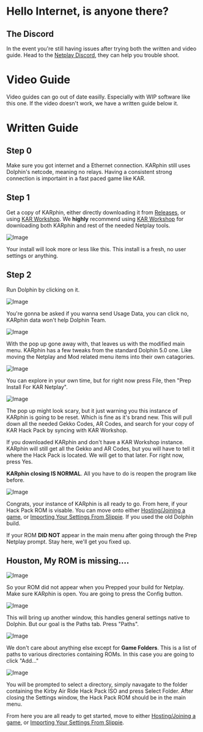 # Hello Internet, is anyone there?

## The Discord

In the event you're still having issues after trying both the written and video guide. Head to the [Netplay Discord](http://discord.gg/p3rGrcr), they can help you trouble shoot.


# Video Guide

Video guides can go out of date easilly. Especially with WIP software like this one. If the video doesn't work, we have a written guide below it.

# Written Guide

## Step 0
Make sure you got internet and a Ethernet connection. KARphin still uses Dolphin's netcode, meaning no relays. Having a consistent strong connection is importaint in a fast paced game like KAR.

## Step 1
Get a copy of KARphin, either directly downloading it from [Releases](https://github.com/SeanMott/KARphin/releases), or using [KAR Workshop](). We <b> highly</b> recommend using [KAR Workshop]() for downloading both KARphin and rest of the needed Netplay tools.

![Image](../Images/NetplaySetup/NP_Step1_DirectoryExample.png)

Your install will look more or less like this. This install is a fresh, no user settings or anything.

## Step 2

Run Dolphin by clicking on it.

![Image](../Images/NetplaySetup/NP_Step2_KARphinBoot.png)

You're gonna be asked if you wanna send Usage Data, you can click no, KARphin data won't help Dolphin Team.

![Image](../Images/NetplaySetup/NP_Step2_KARphin_MainMenu.png)

With the pop up gone away with, that leaves us with the modified main menu. KARphin has a few tweaks from the standard Dolphin 5.0 one. Like moving the Netplay and Mod related menu items into their own catagories.

![Image](../Images/NetplaySetup/NP_Step2_PrepingKAR.png)

You can explore in your own time, but for right now press File, then "Prep Install For KAR Netplay".

![Image](../Images/NetplaySetup/NP_Step2_ScaryPopUp.png)

The pop up might look scary, but it just warning you this instance of KARphin is going to be reset. Which is fine as it's brand new. This will pull down all the needed Gekko Codes, AR Codes, and search for your copy of KAR Hack Pack by syncing with KAR Workshop.

If you downloaded KARphin and don't have a KAR Workshop instance. KARphin will still get all the Gekko and AR Codes, but you will have to tell it where the Hack Pack is located. We will get to that later. For right now, press Yes.

<b>KARphin closing IS NORMAL</b>. All you have to do is reopen the program like before.

![Image](../Images/NetplaySetup/NP_Step2_KARphinReady.png)

Congrats, your instance of KARphin is all ready to go. From here, if your Hack Pack ROM is visable. You can move onto either [Hosting/Joining a game](PlayingNetplay.md), or [Importing Your Settings From Slippie](../../Readme.md#but-my-controller-settings). If you used the old Dolphin build.

If your ROM <b>DID NOT</b> appear in the main menu after going through the Prep Netplay prompt. Stay here, we'll get you fixed up.

## Houston, My ROM is missing....

![Image](../Images/NetplaySetup/NP_Step3_Config.png)

So your ROM did not appear when you Prepped your build for Netplay. Make sure KARphin is open. You are going to press the Config button.

![Image](../Images/NetplaySetup/NP_Step3_Settings.png)

This will bring up another window, this handles general settings native to Dolphin. But our goal is the Paths tab. Press "Paths".

![Image](../Images/NetplaySetup/NP_Step3_GameFolders.png)

We don't care about anything else except for <b>Game Folders</b>. This is a list of paths to various directories containing ROMs. In this case you are going to click "Add..."

![Image](../Images/NetplaySetup/NP_Step3_SelectADir.png)

You will be prompted to select a directory, simply navagate to the folder containing the Kirby Air Ride Hack Pack ISO and press Select Folder. After closing the Settings window, the Hack Pack ROM should be in the main menu.

From here you are all ready to get started, move to either [Hosting/Joining a game](PlayingNetplay.md), or [Importing Your Settings From Slippie](../../Readme.md#but-my-controller-settings).